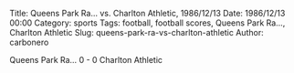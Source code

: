 Title: Queens Park Ra… vs. Charlton Athletic, 1986/12/13
Date: 1986/12/13 00:00
Category: sports
Tags: football, football scores, Queens Park Ra…, Charlton Athletic
Slug: queens-park-ra-vs-charlton-athletic
Author: carbonero


Queens Park Ra… 0 - 0 Charlton Athletic
